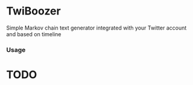 # TwiBoozer #

Simple Markov chain text generator integrated with your Twitter account and based on timeline

### Usage ###

# TODO
